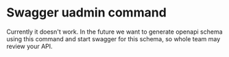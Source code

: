 # Swagger uadmin command

Currently it doesn't work. In the future we want to generate openapi schema using this command and start swagger for this schema, so whole team may review your API.
